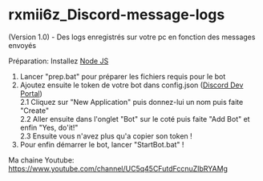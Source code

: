 # rxmii6z_Discord-message-logs
(Version 1.0) - Des logs enregistrés sur votre pc en fonction des messages envoyés

Préparation:
Installez <a href="https://nodejs.org/fr/download/">Node JS</a>

1. Lancer "prep.bat" pour préparer les fichiers requis pour le bot
2. Ajoutez ensuite le token de votre bot dans config.json (<a href="https://discord.com/developers/applications">Discord Dev Portal</a>)<br>
  2.1 Cliquez sur "New Application" puis donnez-lui un nom puis faite "Create"<br>
  2.2 Aller ensuite dans l'onglet "Bot" sur le coté puis faite "Add Bot" et enfin "Yes, do'it!"<br>
  2.3 Ensuite vous n'avez plus qu'a copier son token !<br>
3. Pour enfin démarrer le bot, lancer "StartBot.bat" !

Ma chaine Youtube: https://www.youtube.com/channel/UC5q45CFutdFccnuZIbRYAMg
